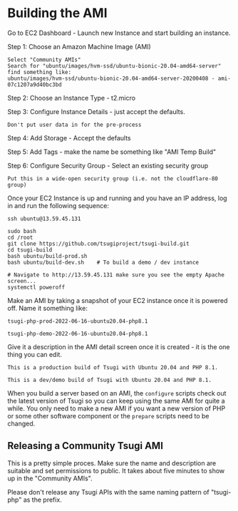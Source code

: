 
Building the AMI
================

Go to EC2 Dashboard - Launch new Instance and start building an instance.

Step 1: Choose an Amazon Machine Image (AMI)

    Select "Community AMIs"
    Search for "ubuntu/images/hvm-ssd/ubuntu-bionic-20.04-amd64-server" find something like:
    ubuntu/images/hvm-ssd/ubuntu-bionic-20.04-amd64-server-20200408 - ami-07c1207a9d40bc3bd

Step 2: Choose an Instance Type - t2.micro

Step 3: Configure Instance Details - just accept the defaults.

    Don't put user data in for the pre-process

Step 4: Add Storage - Accept the defaults

Step 5: Add Tags - make the name be something like "AMI Temp Build"

Step 6: Configure Security Group - Select an existing security group

    Put this in a wide-open security group (i.e. not the cloudflare-80 group)

Once your EC2 Instance is up and running and you have an IP address, log in and
run the following sequence:

    ssh ubuntu@13.59.45.131

    sudo bash
    cd /root
    git clone https://github.com/tsugiproject/tsugi-build.git
    cd tsugi-build
    bash ubuntu/build-prod.sh
    bash ubuntu/build-dev.sh    # To build a demo / dev instance

    # Navigate to http://13.59.45.131 make sure you see the empty Apache screen...
    systemctl poweroff

Make an AMI by taking a snapshot of your EC2 instance once it is powered off.
Name it something like:

    tsugi-php-prod-2022-06-16-ubuntu20.04-php8.1

    tsugi-php-demo-2022-06-16-ubuntu20.04-php8.1

Give it a description in the AMI detail screen once it is created - it
is the one thing you can edit.

    This is a production build of Tsugi with Ubuntu 20.04 and PHP 8.1.

    This is a dev/demo build of Tsugi with Ubuntu 20.04 and PHP 8.1.

When you build a server based on an AMI, the `configure` scripts 
check out the latest version of Tsugi so you can keep using the same AMI
for quite a while.  You only need to make a new AMI if you want a new
version of PHP or some other software component or the `prepare`
scripts need to be changed.


Releasing a Community Tsugi AMI
-------------------------------

This is a pretty simple proces.  Make sure the name and description are suitable
and set permissions to public.  It takes about five minutes to show up in the
"Community AMIs".

Please don't release any Tsugi APIs with the same naming pattern of "tsugi-php" 
as the prefix.



